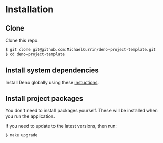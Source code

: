 # Installation


## Clone

Clone this repo.

```sh
$ git clone git@github.com:MichaelCurrin/deno-project-template.git
$ cd deno-project-template
```


## Install system dependencies

Install Deno globally using these [instuctions](https://gist.github.com/MichaelCurrin/685279c5536d26cf59daa2f91fd26bbd).


## Install project packages

You don't need to install packages yourself. These will be installed when you run the application.

If you need to update to the latest versions, then run:

```sh
$ make upgrade
```
